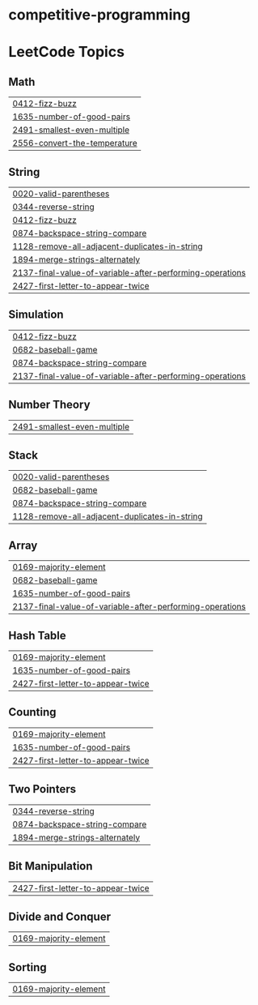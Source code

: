 # competitive-programming
<!---LeetCode Topics Start-->
# LeetCode Topics
## Math
|  |
| ------- |
| [0412-fizz-buzz](https://github.com/ljdan1/Competitive-programming/tree/master/0412-fizz-buzz) |
| [1635-number-of-good-pairs](https://github.com/ljdan1/Competitive-programming/tree/master/1635-number-of-good-pairs) |
| [2491-smallest-even-multiple](https://github.com/ljdan1/Competitive-programming/tree/master/2491-smallest-even-multiple) |
| [2556-convert-the-temperature](https://github.com/ljdan1/Competitive-programming/tree/master/2556-convert-the-temperature) |
## String
|  |
| ------- |
| [0020-valid-parentheses](https://github.com/ljdan1/Competitive-programming/tree/master/0020-valid-parentheses) |
| [0344-reverse-string](https://github.com/ljdan1/Competitive-programming/tree/master/0344-reverse-string) |
| [0412-fizz-buzz](https://github.com/ljdan1/Competitive-programming/tree/master/0412-fizz-buzz) |
| [0874-backspace-string-compare](https://github.com/ljdan1/Competitive-programming/tree/master/0874-backspace-string-compare) |
| [1128-remove-all-adjacent-duplicates-in-string](https://github.com/ljdan1/Competitive-programming/tree/master/1128-remove-all-adjacent-duplicates-in-string) |
| [1894-merge-strings-alternately](https://github.com/ljdan1/Competitive-programming/tree/master/1894-merge-strings-alternately) |
| [2137-final-value-of-variable-after-performing-operations](https://github.com/ljdan1/Competitive-programming/tree/master/2137-final-value-of-variable-after-performing-operations) |
| [2427-first-letter-to-appear-twice](https://github.com/ljdan1/Competitive-programming/tree/master/2427-first-letter-to-appear-twice) |
## Simulation
|  |
| ------- |
| [0412-fizz-buzz](https://github.com/ljdan1/Competitive-programming/tree/master/0412-fizz-buzz) |
| [0682-baseball-game](https://github.com/ljdan1/Competitive-programming/tree/master/0682-baseball-game) |
| [0874-backspace-string-compare](https://github.com/ljdan1/Competitive-programming/tree/master/0874-backspace-string-compare) |
| [2137-final-value-of-variable-after-performing-operations](https://github.com/ljdan1/Competitive-programming/tree/master/2137-final-value-of-variable-after-performing-operations) |
## Number Theory
|  |
| ------- |
| [2491-smallest-even-multiple](https://github.com/ljdan1/Competitive-programming/tree/master/2491-smallest-even-multiple) |
## Stack
|  |
| ------- |
| [0020-valid-parentheses](https://github.com/ljdan1/Competitive-programming/tree/master/0020-valid-parentheses) |
| [0682-baseball-game](https://github.com/ljdan1/Competitive-programming/tree/master/0682-baseball-game) |
| [0874-backspace-string-compare](https://github.com/ljdan1/Competitive-programming/tree/master/0874-backspace-string-compare) |
| [1128-remove-all-adjacent-duplicates-in-string](https://github.com/ljdan1/Competitive-programming/tree/master/1128-remove-all-adjacent-duplicates-in-string) |
## Array
|  |
| ------- |
| [0169-majority-element](https://github.com/ljdan1/Competitive-programming/tree/master/0169-majority-element) |
| [0682-baseball-game](https://github.com/ljdan1/Competitive-programming/tree/master/0682-baseball-game) |
| [1635-number-of-good-pairs](https://github.com/ljdan1/Competitive-programming/tree/master/1635-number-of-good-pairs) |
| [2137-final-value-of-variable-after-performing-operations](https://github.com/ljdan1/Competitive-programming/tree/master/2137-final-value-of-variable-after-performing-operations) |
## Hash Table
|  |
| ------- |
| [0169-majority-element](https://github.com/ljdan1/Competitive-programming/tree/master/0169-majority-element) |
| [1635-number-of-good-pairs](https://github.com/ljdan1/Competitive-programming/tree/master/1635-number-of-good-pairs) |
| [2427-first-letter-to-appear-twice](https://github.com/ljdan1/Competitive-programming/tree/master/2427-first-letter-to-appear-twice) |
## Counting
|  |
| ------- |
| [0169-majority-element](https://github.com/ljdan1/Competitive-programming/tree/master/0169-majority-element) |
| [1635-number-of-good-pairs](https://github.com/ljdan1/Competitive-programming/tree/master/1635-number-of-good-pairs) |
| [2427-first-letter-to-appear-twice](https://github.com/ljdan1/Competitive-programming/tree/master/2427-first-letter-to-appear-twice) |
## Two Pointers
|  |
| ------- |
| [0344-reverse-string](https://github.com/ljdan1/Competitive-programming/tree/master/0344-reverse-string) |
| [0874-backspace-string-compare](https://github.com/ljdan1/Competitive-programming/tree/master/0874-backspace-string-compare) |
| [1894-merge-strings-alternately](https://github.com/ljdan1/Competitive-programming/tree/master/1894-merge-strings-alternately) |
## Bit Manipulation
|  |
| ------- |
| [2427-first-letter-to-appear-twice](https://github.com/ljdan1/Competitive-programming/tree/master/2427-first-letter-to-appear-twice) |
## Divide and Conquer
|  |
| ------- |
| [0169-majority-element](https://github.com/ljdan1/Competitive-programming/tree/master/0169-majority-element) |
## Sorting
|  |
| ------- |
| [0169-majority-element](https://github.com/ljdan1/Competitive-programming/tree/master/0169-majority-element) |
<!---LeetCode Topics End-->
